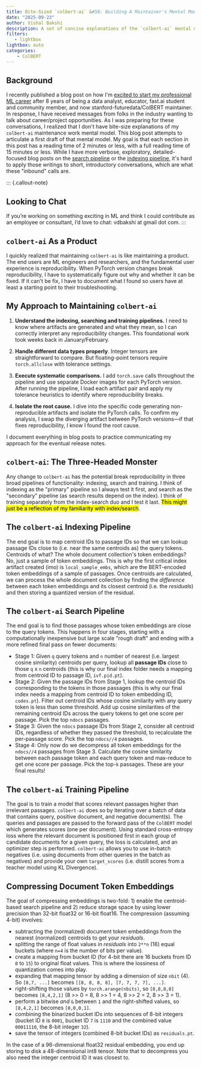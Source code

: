 ```yaml
---
title: Bite-Sized `colbert-ai` &#58; Building A Maintainer's Mental Model
date: "2025-09-23"
author: Vishal Bakshi
description: A set of concise explanations of the `colbert-ai` mental model I keep in mind while doing maintenance work. 
filters:
   - lightbox
lightbox: auto
categories:
    - ColBERT
---
```


## Background

I recently published a blog post on how I'm [excited to start my professional ML career](https://vishalbakshi.github.io/blog/posts/2025-09-18-career/) after 8 years of being a data analyst, educator, fast.ai student and community member, and now stanford-futuredata/ColBERT maintainer. In response, I have received messages from folks in the industry wanting to talk about career/project opportunities. As I was preparing for these conversations, I realized that I don't have bite-size explanations of my `colbert-ai` maintenance work mental model. This blog post attempts to articulate a first draft of that mental model. My goal is that each section in this post has a reading time of 2 minutes or less, with a full reading time of 15 minutes or less. While I have more verbose, exploratory, detailed-focused blog posts on the [search pipeline](https://vishalbakshi.github.io/blog/posts/2024-12-24-PLAID-ColBERTv2-scoring-pipeline/) or the [indexing pipeline](https://vishalbakshi.github.io/blog/posts/2025-03-12-RAGatouille-ColBERT-Indexing-Deep-Dive/), it's hard to apply those writings to short, introductory conversations, which are what these "inbound" calls are.

::: {.callout-note}
## Looking to Chat
If you’re working on something exciting in ML and think I could contribute as an employee or consultant, I’d love to chat: vdbakshi at gmail dot com.
:::

## `colbert-ai` As a Product

I quickly realized that maintaining `colbert-ai` is like maintaining a product. The end users are ML engineers and researchers, and the fundamental user experience is reproducibility. When PyTorch version changes break reproducibility, I have to systematically figure out why and whether it can be fixed. If it can't be fix, I have to document what I found so users have at least a starting point to their troubleshooting.

## My Approach to Maintaining `colbert-ai`

1. **Understand the indexing, searching and training pipelines.** I need to know where artifacts are generated and what they mean, so I can correctly interpret any reproducibility changes. This foundational work took weeks back in January/February.

2. **Handle different data types properly**. Integer tensors are straightforward to compare. But floating-point tensors require `torch.allclose` with tolerance settings. 

3. **Execute systematic comparisons.** I add `torch.save` calls throughout the pipeline and use separate Docker images for each PyTorch version. After running the pipeline, I load each artifact pair and apply my tolerance heuristics to identify where reproducibility breaks.

4. **Isolate the root cause.** I dive into the specific code generating non-reproducible artifacts and isolate the PyTorch calls. To confirm my analysis, I swap the diverging artifact between PyTorch versions—if that fixes reproducibility, I know I found the root cause. 

I document everything in blog posts to practice communicating my approach for the eventual release notes.


## `colbert-ai`: The Three-Headed Monster

Any change to `colbert-ai` has the potential break reproducibility in three broad pipelines of functionality: indexing, search and training. I think of indexing as the "primary" pipeline so I always test it first, and search as the "secondary" pipeline (as search results depend on the index). I think of training separately from the index-search duo and I test it last. <mark>This might just be a reflection of my familiarity with index/search</mark>.

## The `colbert-ai` Indexing Pipeline

The end goal is to map centroid IDs to passage IDs so that we can lookup passage IDs close to (i.e. near the same centroids as) the query tokens. Centroids of what? The whole document collection's token embeddings? No, just a sample of token embeddings. This is why the first critical index artifact created (imo) is `local_sample_embs`, which are the BERT-encoded token embeddings of a sample of passages. Once centroids are calculated, we can process the whole document collection by finding the _difference_ between each token embeddings and its closest centroid (i.e. the _residuals_) and then storing a quantized version of the residual.

## The `colbert-ai` Search Pipeline

The end goal is to find those passages whose token embeddings are close to the query tokens. This happens in four stages, starting with a computationally inexpensive but large scale "rough draft" and ending with a more refined final pass on fewer documents:

- Stage 1: Given `q` query tokens and `n` number of nearest (i.e. largest cosine similarity) centroids per query, lookup all **passage IDs** close to those `q` x `n` centroids (this is why our final index folder needs a mapping from centroid ID to passage ID, `ivf.pid.pt`).
- Stage 2: Given the passage IDs from Stage 1, lookup the centroid IDs corresponding to the tokens in those passages (this is why our final index needs a mapping from centroid ID to token embedding ID, `codes.pt`). Filter out centroid IDs whose cosine similarity with any query token is less than some threshold. Add up cosine similarities of the remaining centroid IDs across the query tokens to get one score per passage. Pick the top `ndocs` passages.
- Stage 3: Given the `ndocs` passage IDs from Stage 2, consider all centroid IDs, regardless of whether they passed the threshold, to recalculate the per-passage score. Pick the top `ndocs//4` passages.
- Stage 4: Only now do we decompress all token embeddings for the `ndocs//4` passages from Stage 3. Calculate the cosine similarity between each passage token and each query token and max-reduce to get one score per passage. Pick the top-`k` passages. These are your final results!

## The `colbert-ai` Training Pipeline

The goal is to train a model that scores relevant passages higher than irrelevant passages. `colbert-ai` does so by iterating over a batch of data that contains query, positive document, and negative document(s). The queries and passages are passed to the forward pass of the `ColBERT` model which generates scores (one per document). Using standard cross-entropy loss where the relevant document is positioned first in each group of candidate documents for a given query, the loss is calculated, and an optimizer step is performed. `colbert-ai` allows you to use in-batch negatives (i.e. using documents from other queries in the batch as negatives) and provide your own `target_scores` (i.e. distill scores from a teacher model using KL Divergence).

## Compressing Document Token Embeddings

The goal of compressing embeddings is two-fold: 1) enable the centroid-based search pipeline and 2) reduce storage space by using lower precision than 32-bit float32 or 16-bit float16. The compression (assuming 4-bit) involves:

- subtracting the (normalized) document token embeddings from the nearest (normalized) centroids to get your _residuals_.
- splitting the range of float values in _residuals_ into `2**n` (16) equal buckets (where `n=4` is the number of bits per value).
- create a mapping from bucket ID (for 4-bit there are 16 buckets from ID `0` to `15`) to original float values. This is where the lossiness of quantization comes into play.
- expanding that mapping tensor by adding a dimension of size `nbit` (4). So `[8,7, ...]` becomes `[[8, 8, 8, 8], [7, 7, 7, 7], ...]`.
- right-shifting those values by `torch.arange(nbits)`, so `[8,8,8,8]` becomes `[8,4,2,1]` (8 >> 0 = 8, 8 >> 1 = 4, 8 >> 2 = 2, 8 >> 3 = 1).
- perform a bitwise _and_ `&` between `1` and the right-shifted values, so `[8,4,2,1]` becomes `[0,0,0,1]`.
- combining the binarized bucket IDs into sequences of 8-bit integers (bucket ID `8` is `0001`, bucket ID `7` is `1110` and the combined value `00011110`, the 8-bit integer `32`).
- save the tensor of integers (combined 8-bit bucket IDs) as `residuals.pt`.

In the case of a 96-dimensional float32 residual embedding, you end up storing to disk a 48-dimensional int8 tensor. Note that to decompress you also need the integer centroid ID it was closest to.



